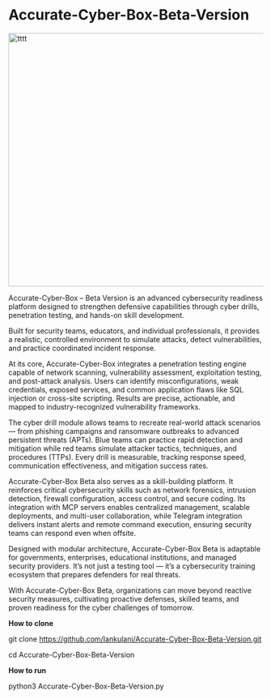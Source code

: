 # Accurate-Cyber-Box-Beta-Version

<img width="1000" height="500" alt="tttt" src="https://github.com/user-attachments/assets/0445d0ec-8c09-4e41-94e0-d9ec89737d13" />


Accurate-Cyber-Box – Beta Version is an advanced cybersecurity readiness platform designed to strengthen defensive capabilities through cyber drills, penetration testing, and hands-on skill development.

Built for security teams, educators, and individual professionals, it provides a realistic, controlled environment to simulate attacks, detect vulnerabilities, and practice coordinated incident response.

At its core, Accurate-Cyber-Box integrates a penetration testing engine capable of network scanning, vulnerability assessment, exploitation testing, and post-attack analysis. 
Users can identify misconfigurations, weak credentials, exposed services, and common application flaws like SQL injection or cross-site scripting. 
Results are precise, actionable, and mapped to industry-recognized vulnerability frameworks.

The cyber drill module allows teams to recreate real-world attack scenarios — from phishing campaigns and ransomware outbreaks to advanced persistent threats (APTs). 
Blue teams can practice rapid detection and mitigation while red teams simulate attacker tactics, techniques, and procedures (TTPs). 
Every drill is measurable, tracking response speed, communication effectiveness, and mitigation success rates.

Accurate-Cyber-Box Beta also serves as a skill-building platform. It reinforces critical cybersecurity skills such as network forensics, intrusion detection, firewall configuration, access control, and secure coding. 
Its integration with MCP servers enables centralized management, scalable deployments, and multi-user collaboration, while Telegram integration delivers instant alerts and remote command execution, ensuring security teams can respond even when offsite.

Designed with modular architecture, Accurate-Cyber-Box Beta is adaptable for governments, enterprises, educational institutions, and managed security providers. 
It’s not just a testing tool — it’s a cybersecurity training ecosystem that prepares defenders for real threats.

With Accurate-Cyber-Box Beta, organizations can move beyond reactive security measures, cultivating proactive defenses, skilled teams, and proven readiness for the cyber challenges of tomorrow.

**How to clone**

git clone https://github.com/Iankulani/Accurate-Cyber-Box-Beta-Version.git

cd Accurate-Cyber-Box-Beta-Version

**How to run**

python3 Accurate-Cyber-Box-Beta-Version.py
